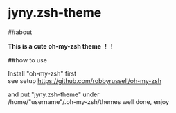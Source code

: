 jyny.zsh-theme
=======================

##about

**This is a cute oh-my-zsh theme ！！**

##how to use

Install "oh-my-zsh" first  
see setup https://github.com/robbyrussell/oh-my-zsh

and put "jyny.zsh-theme" under  
/home/"username"/.oh-my-zsh/themes
well done, enjoy
